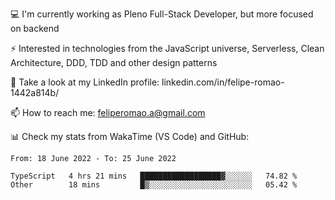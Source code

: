💻 I'm currently working as Pleno Full-Stack Developer, but more focused on backend

⚡ Interested in technologies from the JavaScript universe, Serverless, Clean Architecture, DDD, TDD and other design patterns

👥 Take a look at my LinkedIn profile: linkedin.com/in/felipe-romao-1442a814b/

📫 How to reach me: feliperomao.a@gmail.com

📊 Check my stats from WakaTime (VS Code) and GitHub:

<!--START_SECTION:waka-->

```text
From: 18 June 2022 - To: 25 June 2022

TypeScript   4 hrs 21 mins   ██████████████████▓░░░░░░   74.82 %
Other        18 mins         █▒░░░░░░░░░░░░░░░░░░░░░░░   05.42 %
```

<!--END_SECTION:waka-->
